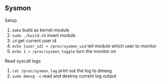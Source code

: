 ## Sysmon

Setup

1. `make` build as kernel module
2. `sudo ./build.sh` insert module
3. `id` get current user id
4. `echo [user_id] > /proc/sysmon_uid` tell module which user to monitor
5. `echo 1 > /proc/sysmon_toggle` turn the monitor on

Read syscall logs
1. `cat /proc/sysmon_log` print out the log to dmesg
2. `sudo dmesg -c` read and destroy current log output

